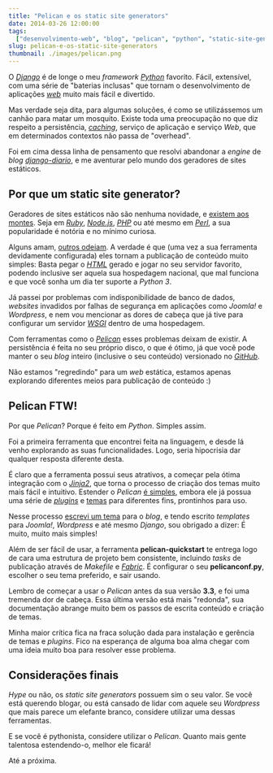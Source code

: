 ```yaml
---
title: "Pelican e os static site generators"
date: 2014-03-26 12:00:00
tags:
  ["desenvolvimento-web", "blog", "pelican", "python", "static-site-generators"]
slug: pelican-e-os-static-site-generators
thumbnail: ./images/pelican.png
---
```


O [*Django*][] é de longe o meu _framework_ [*Python*][] favorito. Fácil,
extensível, com uma série de "baterias inclusas" que tornam o desenvolvimento
de aplicações [*web*][] muito mais fácil e divertido.

Mas verdade seja dita, para algumas soluções, é como se utilizássemos um
canhão para matar um mosquito. Existe toda uma preocupação no que diz respeito
a persistência, [*caching*][], serviço de aplicação e serviço _Web_, que em
determinados contextos não passa de "overhead".

Foi em cima dessa linha de pensamento que resolvi abandonar a _engine_ de
_blog_ [*django-diario*][], e me aventurar pelo mundo dos geradores de sites
estáticos.

## Por que um static site generator?

Geradores de sites estáticos não são nenhuma novidade, e
[existem aos montes][staticsitegenerators]. Seja em [*Ruby*][], [*Node.js*][],
[*PHP*][] ou até mesmo em [*Perl*][], a sua popularidade é notória e no mínimo
curiosa.

Alguns amam, [outros odeiam][odeiam]. A verdade é que (uma vez a sua ferramenta
devidamente configurada) eles tornam a publicação de conteúdo muito simples:
Basta pegar o [*HTML*][] gerado e jogar no seu servidor favorito, podendo
inclusive ser aquela sua hospedagem nacional, que mal funciona e que você sonha
um dia ter suporte a _Python 3_.

Já passei por problemas com indisponibilidade de banco de dados, _websites_
invadidos por falhas de segurança em aplicações como _Joomla!_ e _Wordpress_,
e nem vou mencionar as dores de cabeça que já tive para configurar um servidor
[*WSGI*][] dentro de uma hospedagem.

Com ferramentas como o [*Pelican*][] esses problemas deixam de existir. A
persistência é feita no seu próprio disco, o que é ótimo, já que você pode
manter o seu _blog_ inteiro (inclusive o seu conteúdo) versionado no
[*GitHub*][].

Não estamos "regredindo" para um _web_ estática, estamos apenas explorando
diferentes meios para publicação de conteúdo :)

## Pelican FTW!

Por que _Pelican_? Porque é feito em _Python_. Simples assim.

Foi a primeira ferramenta que encontrei feita na linguagem, e desde lá venho
explorando as suas funcionalidades. Logo, seria hipocrisia dar qualquer
resposta diferente desta.

É claro que a ferramenta possui seus atrativos, a começar pela ótima
integração com o [*Jinja2*][], que torna o processo de criação dos temas muito
mais fácil e intuitivo. Estender o _Pelican_ [é simples][estender], embora
ele já possua uma série de [*plugins*][] e [temas][] para diferentes fins,
prontinhos para uso.

Nesse processo [escrevi um tema][tema] para o _blog_, e tendo escrito
_templates_ para _Joomla!_, _Wordpress_ e até mesmo _Django_, sou obrigado a
dizer: É muito, muito mais simples!

Além de ser fácil de usar, a ferramenta **pelican-quickstart** te entrega logo
de cara uma estrutura de projeto bem consistente, incluindo _tasks_ de
publicação através de _Makefile_ e [*Fabric*][]. É configurar o seu
**pelicanconf.py**, escolher o seu tema preferido, e sair usando.

Lembro de começar a usar o _Pelican_ antes da sua versão **3.3**, e foi uma
tremenda dor de cabeça. Essa última versão está mais "redonda", sua
documentação abrange muito bem os passos de escrita conteúdo e criação de temas.

Minha maior crítica fica na fraca solução dada para instalação e gerência de
temas e _plugins_. Fico na esperança de alguma boa alma chegar com uma ideia
muito boa para resolver esse problema.

## Considerações finais

_Hype_ ou não, os _static site generators_ possuem sim o seu valor. Se você
está querendo blogar, ou está cansado de lidar com aquele seu _Wordpress_ que
mais parece um elefante branco, considere utilizar uma dessas ferramentas.

E se você é pythonista, considere utilizar o _Pelican_. Quanto mais gente
talentosa estendendo-o, melhor ele ficará!

Até a próxima.

[*django*]: /tag/django.html "Leia mais sobre Django"
[*python*]: /tag/python.html "Leia mais sobre Python"
[*web*]: /tag/desenvolvimento-web.html "Leia mais sobre Web"
[*caching*]: /tag/cache.html "Leia mais sobre Cache"
[*django-diario*]: https://bitbucket.org/semente/django-diario "Conheça a engine de blogs escrita em Python e Django"
[*ruby*]: http://jekyllrb.com/ "Transform your plain text into static websites and blogs"
[*node.js*]: http://docpad.org/ "Designers and developers can create websites faster than ever before"
[*php*]: http://dropplets.com/ "A fresh platform dedicated to making blogging simple again"
[*perl*]: http://ikiwiki.info/ "Ikiwiki is a wiki compiler. It converts wiki pages into HTML pages suitable for publishing on a website"
[staticsitegenerators]: http://staticsitegenerators.net/ "The definitive listing of Static Site Generators"
[odeiam]: http://blog.millermedeiros.com/static-site-generators/ "Static site generators"
[*html*]: /tag/html5.html "Leia mais sobre HTML"
[*wsgi*]: /2012/11/02/entendendo-o-cgi-fastcgi-e-wsgi.html "Entendendo o CGI, FastCGI e o WSGI"
[*pelican*]: http://docs.getpelican.com/ "Pelican is a static site generator, written in Python"
[*github*]: https://github.com/kplaube/blog "Contribua com o código deste blog!"
[*jinja2*]: http://jinja.pocoo.org/docs/ "Jinja2 is a modern and designer friendly templating language for Python, modelled after Django’s templates"
[*plugins*]: https://github.com/getpelican/pelican-plugins "A bunch of plugins for the pelican blog engine."
[temas]: https://github.com/getpelican/pelican-themes "Themes for pelican"
[estender]: http://docs.getpelican.com/en/3.3.0/plugins.html#how-to-create-plugins "Como criar plugins para o Pelican"
[*fabric*]: /2012/02/26/automatize-o-deploy-dos-seus-projetos-com-fabric.html "Automatize o deploy dos seus projetos com Fabric"
[tema]: https://github.com/kplaube/maggner-pelican "Contribua com o Maggner-Pelican"
